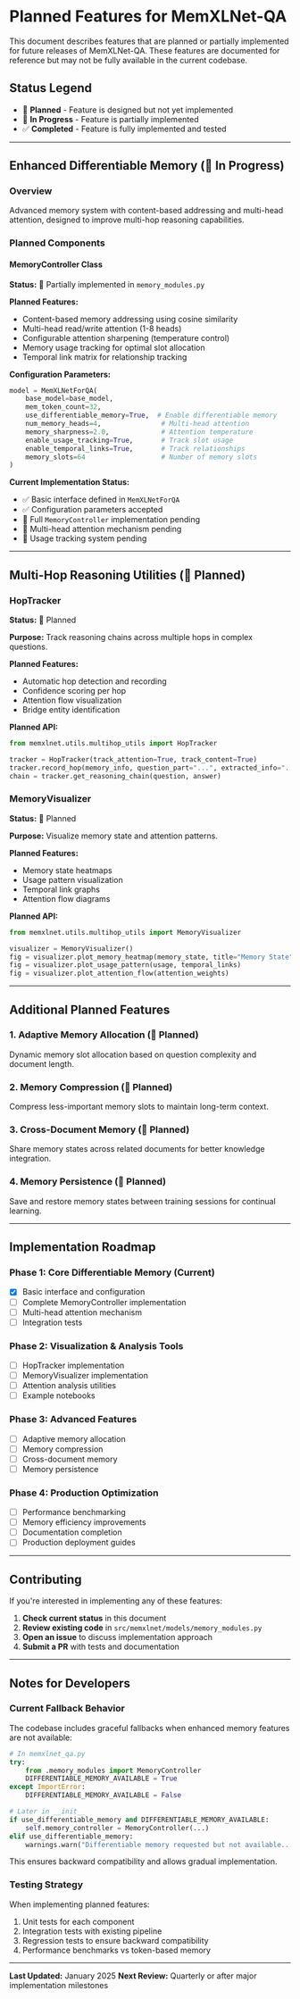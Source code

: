 # Planned Features for MemXLNet-QA

This document describes features that are planned or partially implemented for future releases of MemXLNet-QA. These features are documented for reference but may not be fully available in the current codebase.

## Status Legend
- 🚧 **Planned** - Feature is designed but not yet implemented
- 🔨 **In Progress** - Feature is partially implemented
- ✅ **Completed** - Feature is fully implemented and tested

---

## Enhanced Differentiable Memory (🔨 In Progress)

### Overview
Advanced memory system with content-based addressing and multi-head attention, designed to improve multi-hop reasoning capabilities.

### Planned Components

#### MemoryController Class
**Status:** 🔨 Partially implemented in `memory_modules.py`

**Planned Features:**
- Content-based memory addressing using cosine similarity
- Multi-head read/write attention (1-8 heads)
- Configurable attention sharpening (temperature control)
- Memory usage tracking for optimal slot allocation
- Temporal link matrix for relationship tracking

**Configuration Parameters:**
```python
model = MemXLNetForQA(
    base_model=base_model,
    mem_token_count=32,
    use_differentiable_memory=True,  # Enable differentiable memory
    num_memory_heads=4,               # Multi-head attention
    memory_sharpness=2.0,             # Attention temperature
    enable_usage_tracking=True,       # Track slot usage
    enable_temporal_links=True,       # Track relationships
    memory_slots=64                   # Number of memory slots
)
```

**Current Implementation Status:**
- ✅ Basic interface defined in `MemXLNetForQA`
- ✅ Configuration parameters accepted
- 🚧 Full `MemoryController` implementation pending
- 🚧 Multi-head attention mechanism pending
- 🚧 Usage tracking system pending

---

## Multi-Hop Reasoning Utilities (🚧 Planned)

### HopTracker
**Status:** 🚧 Planned

**Purpose:** Track reasoning chains across multiple hops in complex questions.

**Planned Features:**
- Automatic hop detection and recording
- Confidence scoring per hop
- Attention flow visualization
- Bridge entity identification

**Planned API:**
```python
from memxlnet.utils.multihop_utils import HopTracker

tracker = HopTracker(track_attention=True, track_content=True)
tracker.record_hop(memory_info, question_part="...", extracted_info="...")
chain = tracker.get_reasoning_chain(question, answer)
```

### MemoryVisualizer
**Status:** 🚧 Planned

**Purpose:** Visualize memory state and attention patterns.

**Planned Features:**
- Memory state heatmaps
- Usage pattern visualization
- Temporal link graphs
- Attention flow diagrams

**Planned API:**
```python
from memxlnet.utils.multihop_utils import MemoryVisualizer

visualizer = MemoryVisualizer()
fig = visualizer.plot_memory_heatmap(memory_state, title="Memory State")
fig = visualizer.plot_usage_pattern(usage, temporal_links)
fig = visualizer.plot_attention_flow(attention_weights)
```

---

## Additional Planned Features

### 1. Adaptive Memory Allocation (🚧 Planned)
Dynamic memory slot allocation based on question complexity and document length.

### 2. Memory Compression (🚧 Planned)
Compress less-important memory slots to maintain long-term context.

### 3. Cross-Document Memory (🚧 Planned)
Share memory states across related documents for better knowledge integration.

### 4. Memory Persistence (🚧 Planned)
Save and restore memory states between training sessions for continual learning.

---

## Implementation Roadmap

### Phase 1: Core Differentiable Memory (Current)
- [x] Basic interface and configuration
- [ ] Complete MemoryController implementation
- [ ] Multi-head attention mechanism
- [ ] Integration tests

### Phase 2: Visualization & Analysis Tools
- [ ] HopTracker implementation
- [ ] MemoryVisualizer implementation
- [ ] Attention analysis utilities
- [ ] Example notebooks

### Phase 3: Advanced Features
- [ ] Adaptive memory allocation
- [ ] Memory compression
- [ ] Cross-document memory
- [ ] Memory persistence

### Phase 4: Production Optimization
- [ ] Performance benchmarking
- [ ] Memory efficiency improvements
- [ ] Documentation completion
- [ ] Production deployment guides

---

## Contributing

If you're interested in implementing any of these features:

1. **Check current status** in this document
2. **Review existing code** in `src/memxlnet/models/memory_modules.py`
3. **Open an issue** to discuss implementation approach
4. **Submit a PR** with tests and documentation

---

## Notes for Developers

### Current Fallback Behavior
The codebase includes graceful fallbacks when enhanced memory features are not available:

```python
# In memxlnet_qa.py
try:
    from .memory_modules import MemoryController
    DIFFERENTIABLE_MEMORY_AVAILABLE = True
except ImportError:
    DIFFERENTIABLE_MEMORY_AVAILABLE = False

# Later in __init__
if use_differentiable_memory and DIFFERENTIABLE_MEMORY_AVAILABLE:
    self.memory_controller = MemoryController(...)
elif use_differentiable_memory:
    warnings.warn("Differentiable memory requested but not available...")
```

This ensures backward compatibility and allows gradual implementation.

### Testing Strategy
When implementing planned features:
1. Unit tests for each component
2. Integration tests with existing pipeline
3. Regression tests to ensure backward compatibility
4. Performance benchmarks vs token-based memory

---

**Last Updated:** January 2025
**Next Review:** Quarterly or after major implementation milestones
